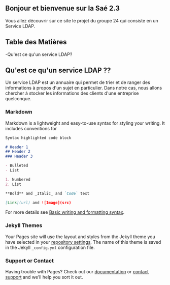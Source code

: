 ## Bonjour et bienvenue sur la Saé 2.3

Vous allez découvrir sur ce site le projet du groupe 24 qui consiste en un Service LDAP.

## Table des Matières

-Qu'est ce qu'un service LDAP?

## Qu'est ce qu'un service LDAP ??

Un service LDAP est un annuaire qui permet de trier et de ranger des informations à propos d'un sujet en particulier.
Dans notre cas, nous allons chercher à stocker les informations des clients d'une entreprise quelconque.

### Markdown

Markdown is a lightweight and easy-to-use syntax for styling your writing. It includes conventions for

```markdown
Syntax highlighted code block

# Header 1
## Header 2
### Header 3

- Bulleted
- List

1. Numbered
2. List

**Bold** and _Italic_ and `Code` text

[Link](url) and ![Image](src)
```

For more details see [Basic writing and formatting syntax](https://docs.github.com/en/github/writing-on-github/getting-started-with-writing-and-formatting-on-github/basic-writing-and-formatting-syntax).

### Jekyll Themes

Your Pages site will use the layout and styles from the Jekyll theme you have selected in your [repository settings](https://github.com/RazmoLeRat/docker-sae203/settings/pages). The name of this theme is saved in the Jekyll `_config.yml` configuration file.

### Support or Contact

Having trouble with Pages? Check out our [documentation](https://docs.github.com/categories/github-pages-basics/) or [contact support](https://support.github.com/contact) and we’ll help you sort it out.
